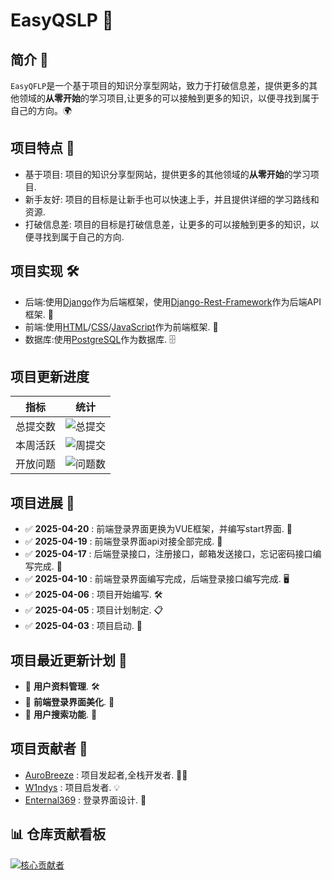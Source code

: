 # EasyQSLP 🚀

## 简介 🌟

`EasyQFLP`是一个基于项目的知识分享型网站，致力于打破信息差，提供更多的其他领域的**从零开始**的学习项目,让更多的可以接触到更多的知识，以便寻找到属于自己的方向。🌍

## 项目特点 🎯

- 基于项目: 项目的知识分享型网站，提供更多的其他领域的**从零开始**的学习项目.
- 新手友好: 项目的目标是让新手也可以快速上手，并且提供详细的学习路线和资源.
- 打破信息差: 项目的目标是打破信息差，让更多的可以接触到更多的知识，以便寻找到属于自己的方向.

## 项目实现 🛠️

- 后端:使用[Django](https://www.djangoproject.com/)作为后端框架，使用[Django-Rest-Framework](https://www.django-rest-framework.org/)作为后端API框架. 🐍
- 前端:使用[HTML](https://www.w3.org/html/)/[CSS](https://www.w3.org/Style/CSS/Overview.en.html)/[JavaScript](https://www.javascript.com/)作为前端框架. 🎨
- 数据库:使用[PostgreSQL](https://www.postgresql.org/)作为数据库. 🗄️

## 项目更新进度

| 指标 | 统计                                                                          |
|------|-----------------------------------------------------------------------------|
| 总提交数 | ![总提交](https://img.shields.io/github/commit-activity/t/AuroBreeze/EasyQSLP) |
| 本周活跃 | ![周提交](https://img.shields.io/github/commit-activity/w/AuroBreeze/EasyQSLP) |
| 开放问题 | ![问题数](https://img.shields.io/github/issues/AuroBreeze/EasyQSLP)            |



## 项目进展 📅

- ✅ **2025-04-20** : 前端登录界面更换为VUE框架，并编写start界面. 🎨
- ✅ **2025-04-19** : 前端登录界面api对接全部完成. 🎉
- ✅ **2025-04-17** : 后端登录接口，注册接口，邮箱发送接口，忘记密码接口编写完成. 🎉
- ✅ **2025-04-10** : 前端登录界面编写完成，后端登录接口编写完成. 🖥️
- ✅ **2025-04-06** : 项目开始编写. 🛠️
- ✅ **2025-04-05** : 项目计划制定. 📋
- ✅ **2025-04-03** : 项目启动. 🚀

## 项目最近更新计划 📝

- 🔄 **用户资料管理**. 🛠️
- 🔧 **前端登录界面美化**. 🎨
- 📧 **用户搜索功能**. 📨

## 项目贡献者 👥

- [AuroBreeze](https://github.com/AuroBreeze) : 项目发起者,全栈开发者. 🧑‍💻
- [W1ndys](https://github.com/W1ndys) : 项目启发者. 💡
- [Enternal369](https://github.com/Enternal369) : 登录界面设计. 🎨

## 📊 仓库贡献看板

[![核心贡献者](https://contrib.rocks/image?repo=AuroBreeze/EasyQFLP)](https://github.com/AuroBreeze/EasyQFLP/graphs/contributors)

